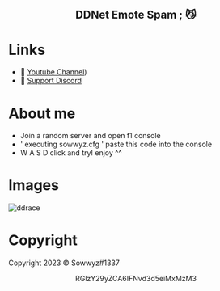 <h2 align="center">
                          DDNet Emote Spam <strong>;</strong> 😼
<br>

# Links
- 🔗 [Youtube Channel]([https://www.youtube.com/channel/UCk4_3MQO20ilo-3uIUAUvyA))
- 🔗 [Support Discord](https://discord.com/users/1157912994051792898)

# About me   

+ Join a random server and open f1 console
+ ' executing sowwyz.cfg ' paste this code into the console
+  W A S D click and try! enjoy ^^

 
# Images 

![ddrace](https://github.com/Sowwyz/ddnet-emote-spam/assets/88189918/fda0fbd8-07af-4f94-867e-bef620616a75)

# Copyright 
Copyright 2023 © Sowwyz#1337

</h2>
<p align="center">
   RGlzY29yZCA6IFNvd3d5eiMxMzM3
<br>
